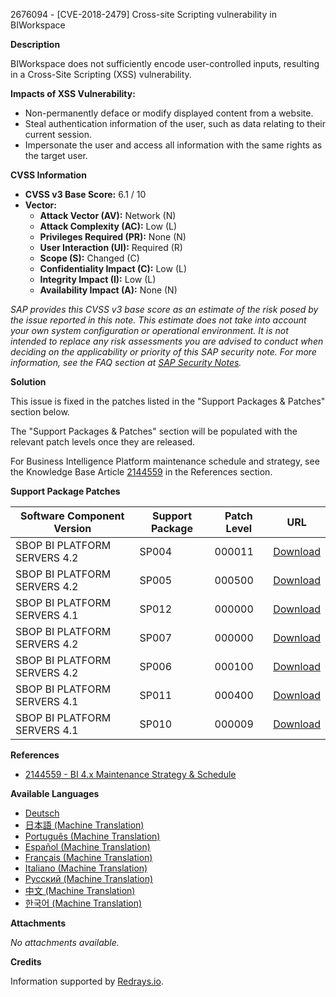 2676094 - [CVE-2018-2479] Cross-site Scripting vulnerability in BIWorkspace

**Description**

BIWorkspace does not sufficiently encode user-controlled inputs, resulting in a Cross-Site Scripting (XSS) vulnerability.

**Impacts of XSS Vulnerability:**
- Non-permanently deface or modify displayed content from a website.
- Steal authentication information of the user, such as data relating to their current session.
- Impersonate the user and access all information with the same rights as the target user.

**CVSS Information**
- **CVSS v3 Base Score:** 6.1 / 10
- **Vector:**
  - **Attack Vector (AV):** Network (N)
  - **Attack Complexity (AC):** Low (L)
  - **Privileges Required (PR):** None (N)
  - **User Interaction (UI):** Required (R)
  - **Scope (S):** Changed (C)
  - **Confidentiality Impact (C):** Low (L)
  - **Integrity Impact (I):** Low (L)
  - **Availability Impact (A):** None (N)

*SAP provides this CVSS v3 base score as an estimate of the risk posed by the issue reported in this note. This estimate does not take into account your own system configuration or operational environment. It is not intended to replace any risk assessments you are advised to conduct when deciding on the applicability or priority of this SAP security note. For more information, see the FAQ section at [SAP Security Notes](https://support.sap.com/securitynotes).*

**Solution**

This issue is fixed in the patches listed in the "Support Packages & Patches" section below.

The "Support Packages & Patches" section will be populated with the relevant patch levels once they are released.

For Business Intelligence Platform maintenance schedule and strategy, see the Knowledge Base Article [2144559](https://me.sap.com/notes/2144559) in the References section.

**Support Package Patches**

| Software Component Version            | Support Package | Patch Level | URL                                                                                                                                                                                                                                     |
|---------------------------------------|------------------|-------------|-----------------------------------------------------------------------------------------------------------------------------------------------------------------------------------------------------------------------------------------|
| SBOP BI PLATFORM SERVERS 4.2           | SP004            | 000011      | [Download](https://me.sap.com/softwarecenter/template/products/_APP=00200682500000001943&_EVENT=DISPHIER&HEADER=Y&FUNCTIONBAR=N&EVENT=TREE&NE=NAVIGATE&ENR=73555000100200001041&V=MAINT)                                                   |
| SBOP BI PLATFORM SERVERS 4.2           | SP005            | 000500      | [Download](https://me.sap.com/softwarecenter/template/products/_APP=00200682500000001943&_EVENT=DISPHIER&HEADER=Y&FUNCTIONBAR=N&EVENT=TREE&NE=NAVIGATE&ENR=73555000100200001041&V=MAINT)                                                   |
| SBOP BI PLATFORM SERVERS 4.1           | SP012            | 000000      | [Download](https://me.sap.com/softwarecenter/template/products/_APP=00200682500000001943&_EVENT=DISPHIER&HEADER=Y&FUNCTIONBAR=N&EVENT=TREE&NE=NAVIGATE&ENR=67838200100200019009&V=MAINT)                                                   |
| SBOP BI PLATFORM SERVERS 4.2           | SP007            | 000000      | [Download](https://me.sap.com/softwarecenter/template/products/_APP=00200682500000001943&_EVENT=DISPHIER&HEADER=Y&FUNCTIONBAR=N&EVENT=TREE&NE=NAVIGATE&ENR=73555000100200001041&V=MAINT)                                                   |
| SBOP BI PLATFORM SERVERS 4.2           | SP006            | 000100      | [Download](https://me.sap.com/softwarecenter/template/products/_APP=00200682500000001943&_EVENT=DISPHIER&HEADER=Y&FUNCTIONBAR=N&EVENT=TREE&NE=NAVIGATE&ENR=73555000100200001041&V=MAINT)                                                   |
| SBOP BI PLATFORM SERVERS 4.1           | SP011            | 000400      | [Download](https://me.sap.com/softwarecenter/template/products/_APP=00200682500000001943&_EVENT=DISPHIER&HEADER=Y&FUNCTIONBAR=N&EVENT=TREE&NE=NAVIGATE&ENR=67838200100200019009&V=MAINT)                                                   |
| SBOP BI PLATFORM SERVERS 4.1           | SP010            | 000009      | [Download](https://me.sap.com/softwarecenter/template/products/_APP=00200682500000001943&_EVENT=DISPHIER&HEADER=Y&FUNCTIONBAR=N&EVENT=TREE&NE=NAVIGATE&ENR=67838200100200019009&V=MAINT)                                                   |

**References**

- [2144559 - BI 4.x Maintenance Strategy & Schedule](https://me.sap.com/notes/2144559)

**Available Languages**

- [Deutsch](https://me.sap.com/notes/0002676094/D)
- [日本語 (Machine Translation)](https://me.sap.com/notes/0002676094/J)
- [Português (Machine Translation)](https://me.sap.com/notes/0002676094/P)
- [Español (Machine Translation)](https://me.sap.com/notes/0002676094/S)
- [Français (Machine Translation)](https://me.sap.com/notes/0002676094/F)
- [Italiano (Machine Translation)](https://me.sap.com/notes/0002676094/I)
- [Русский (Machine Translation)](https://me.sap.com/notes/0002676094/R)
- [中文 (Machine Translation)](https://me.sap.com/notes/0002676094/1)
- [한국어 (Machine Translation)](https://me.sap.com/notes/0002676094/3)

**Attachments**

_No attachments available._

**Credits**

Information supported by [Redrays.io](https://redrays.io).